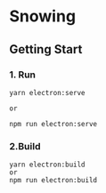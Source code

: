 # Snowing

## Getting Start

### 1. Run
```angular2html
yarn electron:serve

or 

npm run electron:serve
```

### 2.Build
```angular2html
yarn electron:build
or
npm run electron:build
```